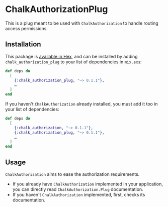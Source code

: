 # ChalkAuthorizationPlug

This is a plug meant to be used with
`ChalkAuthorization` to handle
routing access permissions.

## Installation

This package is [available in
Hex](https://hexdocs.pm/chalk_authorization_plug), and can be installed by
adding `chalk_authorization_plug` to your list of dependencies in `mix.exs`:

```elixir
def deps do
  [
    {:chalk_authorization_plug, "~> 0.1.1"},
    …
  ]
end
```

If you haven't `ChalkAuthorization` already installed, you must add it too in your
list of dependencies:

```elixir
def deps do
  [
    {:chalk_authorization, "~> 0.1.1"},
    {:chalk_authorization_plug, "~> 0.1.1"},
    …
  ]
end
```

## Usage

`ChalkAuthorization` aims to ease the authorization requirements.

- If you already have `ChalkAuthorization` implemented in your application,
you can directly read `ChalkAuthorization.Plug` documentation.
- If you haven't `ChalkAuthorization` implemented, first, checks its
documentation.